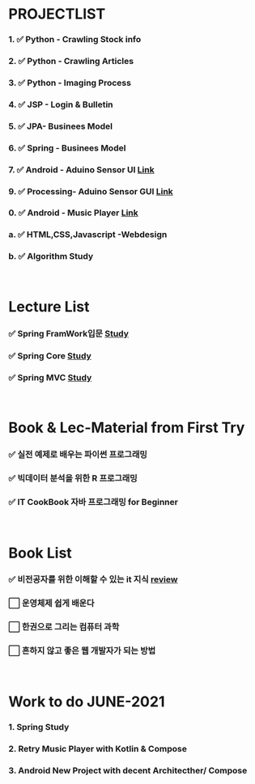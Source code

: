 # PROJECTLIST
### 1. :white_check_mark: Python - Crawling Stock info[]()
### 2. :white_check_mark: Python - Crawling Articles[]() 
### 3. :white_check_mark: Python - Imaging Process[]()
### 4. :white_check_mark: JSP - Login & Bulletin[]()
### 5. :white_check_mark: JPA- Businees Model []()
### 6. :white_check_mark: Spring - Businees Model []()
### 7. :white_check_mark: Android - Aduino Sensor UI [Link](https://github.com/minchjung/Android)
### 9. :white_check_mark: Processing- Aduino Sensor GUI [Link](https://github.com/minchjung/processing3.0)
### 0. :white_check_mark: Android - Music Player [Link](https://github.com/minchjung/Android)
### a. :white_check_mark: HTML,CSS,Javascript -Webdesign []() 
### b. :white_check_mark: Algorithm Study []()
</br>  

# Lecture List
### :white_check_mark: Spring FramWork입문 [Study]()
### :white_check_mark: Spring Core [Study]()
### :white_check_mark: Spring MVC  [Study]()
</br>  

# Book & Lec-Material from First Try 
### :white_check_mark: 실전 예제로 배우는 파이썬 프로그래밍 
### :white_check_mark: 빅데이터 분석을 위한 R 프로그래밍 
### :white_check_mark: IT CookBook 자바 프로그래밍 for Beginner 
</br> 

# Book List 
### :white_check_mark: 비전공자를 위한 이해할 수 있는 it 지식  [review]()
### :white_large_square: 운영체제 쉽게 배운다
### :white_large_square: 한권으로 그리는 컴퓨터 과학 
### :white_large_square: 흔하지 않고 좋은 웹 개발자가 되는 방법
</br>  

# Work to do JUNE-2021
### 1. Spring Study 
### 2. Retry Music Player with Kotlin & Compose
### 3. Android New Project with decent Architecther/ Compose 
